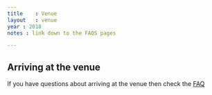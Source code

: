 ```yaml
---
title    : Venue
layout   : venue
year : 2018
notes : link down to the FAQS pages

---
```



## Arriving at the venue

If you have questions about arriving at the venue then check the [FAQ](blob/master/content/faq/Accomodation.md)
